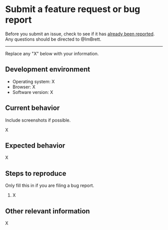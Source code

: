 # Submit a feature request or bug report

Before you submit an issue, check to see if it has [already been reported][1].
Any questions should be directed to @ImBrett.

---

Replace any "X" below with your information.

## Development environment

- Operating system: X
- Browser: X
- Software version: X

## Current behavior

Include screenshots if possible.

X

## Expected behavior

X

## Steps to reproduce

Only fill this in if you are filing a bug report.

1. X

## Other relevant information

X

[1]: https://github.com/ImBrett/laravel-lighthouse-package-base/issues
